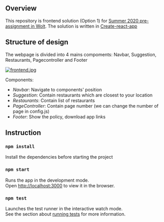 ## Overview

This repository is frontend solution (Option 1) for [Summer 2020 pre-assignment in Wolt](https://github.com/woltapp/summer2020). The solution is written in [Create-react-app](https://github.com/woltapp/summer2020)

## Structure of design
The webpage is divided into 4 mains compoments: Navbar, Suggestion, Restaurants, Pagecontroller and Footer

[![frontend.jpg](https://i.postimg.cc/ZYpYJg4C/wolt-design.jpg)](https://postimg.cc/9DZ030qG)

Components:
* _Navbar_: Navigate to components' position
* _Suggestion_: Contain restaurants which are closest to your location
* _Restaurants_: Contain list of restaurants
* _PageController_: Contain page number (we can change the number of page in config.js)
* _Footer_: Show the policy, download app links

## Instruction

### `npm install`
Install the dependencies before starting the project<br />

### `npm start`
Runs the app in the development mode.<br />
Open [http://localhost:3000](http://localhost:3000) to view it in the browser.

### `npm test`

Launches the test runner in the interactive watch mode.<br />
See the section about [running tests](https://facebook.github.io/create-react-app/docs/running-tests) for more information.


